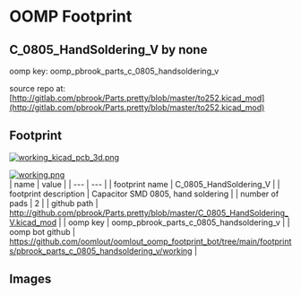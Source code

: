 # OOMP Footprint  
## C_0805_HandSoldering_V  by none  
  
oomp key: oomp_pbrook_parts_c_0805_handsoldering_v  
  
source repo at: [http://gitlab.com/pbrook/Parts.pretty/blob/master/to252.kicad_mod](http://gitlab.com/pbrook/Parts.pretty/blob/master/to252.kicad_mod)  
## Footprint  
  
[![working_kicad_pcb_3d.png](working_kicad_pcb_3d_600.png)](working_kicad_pcb_3d.png)  
  
[![working.png](working_600.png)](working.png)  
| name | value | 
| --- | --- | 
| footprint name | C_0805_HandSoldering_V | 
| footprint description | Capacitor SMD 0805, hand soldering | 
| number of pads | 2 | 
| github path | http://github.com/pbrook/Parts.pretty/blob/master/C_0805_HandSoldering_V.kicad_mod | 
| oomp key | oomp_pbrook_parts_c_0805_handsoldering_v | 
| oomp bot github | https://github.com/oomlout/oomlout_oomp_footprint_bot/tree/main/footprints/pbrook_parts_c_0805_handsoldering_v/working | 
## Images  
